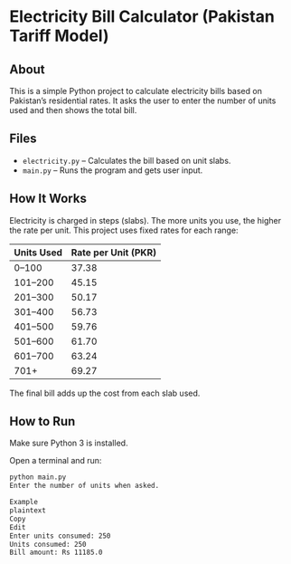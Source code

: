 # Electricity Bill Calculator (Pakistan Tariff Model)

## About

This is a simple Python project to calculate electricity bills based on Pakistan’s residential rates. It asks the user to enter the number of units used and then shows the total bill.

## Files

- `electricity.py` – Calculates the bill based on unit slabs.
- `main.py` – Runs the program and gets user input.

## How It Works

Electricity is charged in steps (slabs). The more units you use, the higher the rate per unit. This project uses fixed rates for each range:

| Units Used | Rate per Unit (PKR) |
|------------|---------------------|
| 0–100      | 37.38               |
| 101–200    | 45.15               |
| 201–300    | 50.17               |
| 301–400    | 56.73               |
| 401–500    | 59.76               |
| 501–600    | 61.70               |
| 601–700    | 63.24               |
| 701+       | 69.27               |

The final bill adds up the cost from each slab used.

## How to Run

Make sure Python 3 is installed.

Open a terminal and run:

```bash
python main.py
Enter the number of units when asked.

Example
plaintext
Copy
Edit
Enter units consumed: 250
Units consumed: 250
Bill amount: Rs 11185.0



